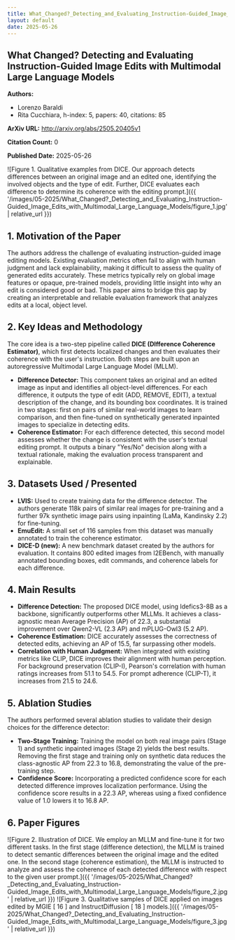 ```yaml
---
title: What_Changed?_Detecting_and_Evaluating_Instruction-Guided_Image_Edits_with_Multimodal_Large_Language_Models
layout: default
date: 2025-05-26
---
```

## What Changed? Detecting and Evaluating Instruction-Guided Image Edits with Multimodal Large Language Models
**Authors:**
- Lorenzo Baraldi
- Rita Cucchiara, h-index: 5, papers: 40, citations: 85

**ArXiv URL:** http://arxiv.org/abs/2505.20405v1

**Citation Count:** 0

**Published Date:** 2025-05-26

![Figure 1. Qualitative examples from DICE. Our approach detects differences between an original image and an edited one, identifying the involved objects and the type of edit. Further, DICE evaluates each difference to determine its coherence with the editing prompt.]({{ '/images/05-2025/What_Changed?_Detecting_and_Evaluating_Instruction-Guided_Image_Edits_with_Multimodal_Large_Language_Models/figure_1.jpg' | relative_url }})
## 1. Motivation of the Paper
The authors address the challenge of evaluating instruction-guided image editing models. Existing evaluation metrics often fail to align with human judgment and lack explainability, making it difficult to assess the quality of generated edits accurately. These metrics typically rely on global image features or opaque, pre-trained models, providing little insight into why an edit is considered good or bad. This paper aims to bridge this gap by creating an interpretable and reliable evaluation framework that analyzes edits at a local, object level.

## 2. Key Ideas and Methodology
The core idea is a two-step pipeline called **DICE (DIfference Coherence Estimator)**, which first detects localized changes and then evaluates their coherence with the user's instruction. Both steps are built upon an autoregressive Multimodal Large Language Model (MLLM).

- **Difference Detector:** This component takes an original and an edited image as input and identifies all object-level differences. For each difference, it outputs the type of edit (ADD, REMOVE, EDIT), a textual description of the change, and its bounding box coordinates. It is trained in two stages: first on pairs of similar real-world images to learn comparison, and then fine-tuned on synthetically generated inpainted images to specialize in detecting edits.
- **Coherence Estimator:** For each difference detected, this second model assesses whether the change is consistent with the user's textual editing prompt. It outputs a binary "Yes/No" decision along with a textual rationale, making the evaluation process transparent and explainable.

## 3. Datasets Used / Presented
- **LVIS:** Used to create training data for the difference detector. The authors generate 118k pairs of similar real images for pre-training and a further 97k synthetic image pairs using inpainting (LaMa, Kandinsky 2.2) for fine-tuning.
- **EmuEdit:** A small set of 116 samples from this dataset was manually annotated to train the coherence estimator.
- **DICE-D (new):** A new benchmark dataset created by the authors for evaluation. It contains 800 edited images from I2EBench, with manually annotated bounding boxes, edit commands, and coherence labels for each difference.

## 4. Main Results
- **Difference Detection:** The proposed DICE model, using Idefics3-8B as a backbone, significantly outperforms other MLLMs. It achieves a class-agnostic mean Average Precision (AP) of 22.3, a substantial improvement over Qwen2-VL (2.3 AP) and mPLUG-Owl3 (5.2 AP).
- **Coherence Estimation:** DICE accurately assesses the correctness of detected edits, achieving an AP of 15.5, far surpassing other models.
- **Correlation with Human Judgment:** When integrated with existing metrics like CLIP, DICE improves their alignment with human perception. For background preservation (CLIP-I), Pearson's correlation with human ratings increases from 51.1 to 54.5. For prompt adherence (CLIP-T), it increases from 21.5 to 24.6.

## 5. Ablation Studies
The authors performed several ablation studies to validate their design choices for the difference detector:
- **Two-Stage Training:** Training the model on both real image pairs (Stage 1) and synthetic inpainted images (Stage 2) yields the best results. Removing the first stage and training only on synthetic data reduces the class-agnostic AP from 22.3 to 16.8, demonstrating the value of the pre-training step.
- **Confidence Score:** Incorporating a predicted confidence score for each detected difference improves localization performance. Using the confidence score results in a 22.3 AP, whereas using a fixed confidence value of 1.0 lowers it to 16.8 AP.

## 6. Paper Figures
![Figure 2. Illustration of DICE. We employ an MLLM and fine-tune it for two different tasks. In the first stage (difference detection), the MLLM is trained to detect semantic differences between the original image and the edited one. In the second stage (coherence estimation), the MLLM is instructed to analyze and assess the coherence of each detected difference with respect to the given user prompt.]({{ '/images/05-2025/What_Changed?_Detecting_and_Evaluating_Instruction-Guided_Image_Edits_with_Multimodal_Large_Language_Models/figure_2.jpg' | relative_url }})
![Figure 3. Qualitative samples of DICE applied on images edited by MGIE [ 16 ] and InstructDiffusion [ 18 ] models.]({{ '/images/05-2025/What_Changed?_Detecting_and_Evaluating_Instruction-Guided_Image_Edits_with_Multimodal_Large_Language_Models/figure_3.jpg' | relative_url }})

